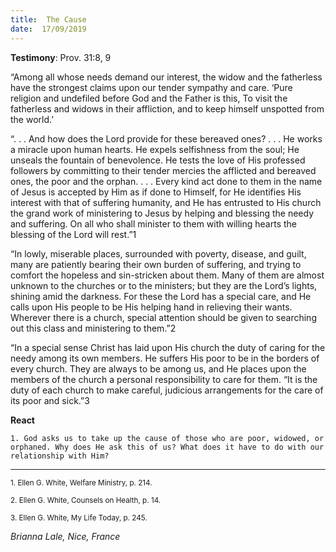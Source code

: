 ```yaml
---
title:  The Cause
date:  17/09/2019
---
```


**Testimony**: Prov. 31:8, 9

“Among all whose needs demand our interest, the widow and the fatherless have the strongest claims upon our tender sympathy and care. ‘Pure religion and undefiled before God and the Father is this, To visit the fatherless and widows in their affliction, and to keep himself unspotted from the world.’

“. . . And how does the Lord provide for these bereaved ones? . . . He works a miracle upon human hearts. He expels selfishness from the soul; He unseals the fountain of benevolence. He tests the love of His professed followers by committing to their tender mercies the afflicted and bereaved ones, the poor and the orphan. . . . Every kind act done to them in the name of Jesus is accepted by Him as if done to Himself, for He identifies His interest with that of suffering humanity, and He has entrusted to His church the grand work of ministering to Jesus by helping and blessing the needy and suffering. On all who shall minister to them with willing hearts the blessing of the Lord will rest.”1

“In lowly, miserable places, surrounded with poverty, disease, and guilt, many are patiently bearing their own burden of suffering, and trying to comfort the hopeless and sin-stricken about them. Many of them are almost unknown to the churches or to the ministers; but they are the Lord’s lights, shining amid the darkness. For these the Lord has a special care, and He calls upon His people to be His helping hand in relieving their wants. Wherever there is a church, special attention should be given to searching out this class and ministering to them.”2

“In a special sense Christ has laid upon His church the duty of caring for the needy among its own members. He suffers His poor to be in the borders of every church. They are always to be among us, and He places upon the members of the church a personal responsibility to care for them. “It is the duty of each church to make careful, judicious arrangements for the care of its poor and sick.”3

**React**

`1. God asks us to take up the cause of those who are poor, widowed, or orphaned. Why does He ask this of us? What does it have to do with our relationship with Him?`

---

<sup>1. Ellen G. White, Welfare Ministry, p. 214.</sup>

<sup>2. Ellen G. White, Counsels on Health, p. 14.</sup>

<sup>3. Ellen G. White, My Life Today, p. 245.</sup>

_Brianna Lale, Nice, France_